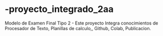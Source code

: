 # -proyecto_integrado_2aa
 Modelo de Examen Final Tipo 2 - Este proyecto Integra conocimientos de Procesador de Texto, Planillas de calculo,, Github, Colab, Publicacion.
